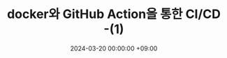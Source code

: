 ---
title: docker와 GitHub Action을 통한 CI/CD -(1)
date: 2024-03-20 00:00:00 +09:00
categories: [devops, docker]
tags:
  [
    docker,
    GitHub Action,
    CI/CD,
    .
    .
    .
  ]
---